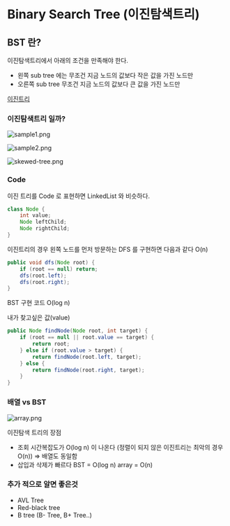 # Binary Search Tree (이진탐색트리)
## BST 란?

이진탐색트리에서 아래의 조건을 만족해야 한다.

- 왼쪽 sub tree 에는 무조건 지금 노드의 값보다 작은 값을 가진 노드만
- 오른쪽 sub tree 무조건 지금 노드의 값보다 큰 값을 가진 노드만

[이진트리](https://www.notion.so/134d255f236b8002af0df0659f5bfbbe?pvs=21)

### 이진탐색트리 일까?

![sample1.png](https://github.com/woohyo/algorithm/raw/main/image/sample1.png)

![sample2.png](https://github.com/woohyo/algorithm/raw/main/image/sample2.png)

![skewed-tree.png](https://github.com/woohyo/algorithm/raw/main/image/skewed-tree.png)

### Code

이진 트리를 Code 로 표현하면 LinkedList 와 비슷하다.

```java
class Node {
	int value;
	Node leftChild;
	Node rightChild;
}
```

이진트리의 경우 왼쪽 노드를 먼저 방문하는 DFS 를 구현하면 다음과 같다  O(n)

```java
public void dfs(Node root) {
	if (root == null) return;
	dfs(root.left);
	dfs(root.right);
}
```

BST 구현 코드 O(log n)

내가 찾고싶은 값(value)

```java
public Node findNode(Node root, int target) {
	if (root == null || root.value == target) {
		return root;
	} else if (root.value > target) {
		return findNode(root.left, target);
	} else {
		return findNode(root.right, target);
	}
}
```

### 배열 vs BST

![array.png](https://github.com/woohyo/algorithm/raw/main/image/array.png)

이진탐색 트리의 장점

- 조회 시간복잡도가 O(log n) 이 나온다 (정렬이 되지 않은 이진트리는 최악의 경우 O(n)) ⇒ 배열도 동일함
- 삽입과 삭제가 빠르다 BST = O(log n) array = O(n)

### 추가 적으로 알면 좋은것

- AVL Tree
- Red-black tree
- B tree (B- Tree, B+ Tree..)